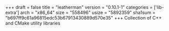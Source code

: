+++
draft = false
title = "leatherman"
version = "0.10.1-1"
categories = ['lib-extra']
arch = "x86_64"
size = "558496"
usize = "5892359"
sha1sum = "b697ff9c61a96815edc53b67913430889d570e35"
+++
Collection of C++ and CMake utility libraries